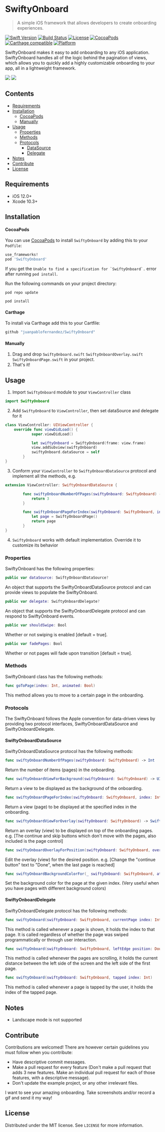# SwiftyOnboard
> A simple iOS framework that allows developers to create onboarding experiences.

[![Swift Version][swift-image]][swift-url]
[![Build Status][travis-image]][travis-url]
[![License][license-image]][license-url]
[![CocoaPods](https://img.shields.io/cocoapods/v/SwiftyOnboard.svg)](https://cocoapods.org/pods/SwiftyOnboard)
[![Carthage compatible](https://img.shields.io/badge/Carthage-compatible-4BC51D.svg?style=flat)](https://github.com/Carthage/Carthage)
[![Platform](https://img.shields.io/cocoapods/p/LFAlertController.svg?style=flat)](http://cocoapods.org/pods/LFAlertController)

SwiftyOnboard makes it easy to add onboarding to any iOS application. SwiftyOnboard handles all of the logic behind the pagination of views, which allows you to quickly add a highly customizable onboarding to your app, all in a lightweight framework.

![](screenshots/onboard1.gif)
![](screenshots/onboard2.gif)

## Contents

* [Requirements](#requirements)
* [Installation](#installation)
    * [CocoaPods](#cocoapods)
    * [Manually](#manually)
* [Usage](#usage)
    * [Properties](#properties)
    * [Methods](#methods)
    * [Protocols](#protocols)
        * [DataSource](#swiftyonboarddatasource)
        * [Delegate](#swiftyonboarddelegate)
* [Notes](#notes)
* [Contribute](#contribute)
* [License](#license)

## Requirements

- iOS 12.0+
- Xcode 10.3+

## Installation

#### CocoaPods
You can use [CocoaPods](http://cocoapods.org/) to install `SwiftyOnboard` by adding this to your `Podfile`:

```ruby
use_frameworks!
pod 'SwiftyOnboard'
```
If you get the ``Unable to find a specification for `SwiftyOnboard`.``  error after running `pod install`.

Run the following commands on your project directory:
```
pod repo update
```
```
pod install
```
#### Carthage
To install via Carthage add this to your Cartfile:
```ruby
github "juanpablofernandez/SwiftyOnboard"
```
#### Manually
1. Drag and drop ```SwiftyOnboard.swift``` ```SwiftyOnboardOverlay.swift``` ```SwiftyOnboardPage.swift``` in your project.  
2. That's it!

## Usage
1. Import `SwiftyOnboard` module to your `ViewController` class
```swift
import SwiftyOnboard
```
2. Add `SwiftyOnboard` to `ViewController`, then set dataSource and delegate for it
```swift
class ViewController: UIViewController {
    override func viewDidLoad() {
            super.viewDidLoad()

            let swiftyOnboard = SwiftyOnboard(frame: view.frame)
            view.addSubview(swiftyOnboard)
            swiftyOnboard.dataSource = self
        }
}
```
3. Conform your `ViewController` to `SwiftyOnboardDataSource` protocol and implement all the methods, e.g.
```swift
extension ViewController: SwiftyOnboardDataSource {

        func swiftyOnboardNumberOfPages(swiftyOnboard: SwiftyOnboard) -> Int {
            return 3
        }

        func swiftyOnboardPageForIndex(swiftyOnboard: SwiftyOnboard, index: Int) -> SwiftyOnboardPage? {
            let page = SwiftyOnboardPage()
            return page
        }
}
```
4. `SwiftyOnboard` works with default implementation. Override it to customize its behavior

<!-- [Example project with CocoaPods](https://github.com/juanpablofernandez). -->

### Properties

SwiftyOnboard has the following properties:
```swift
public var dataSource: SwiftyOnboardDataSource?
```
An object that supports the SwiftyOnboardDataSource protocol and can provide views to populate the SwiftyOnboard.
```swift
public var delegate: SwiftyOnboardDelegate?
```
An object that supports the SwiftyOnboardDelegate protocol and can respond to SwiftyOnboard events.
```swift
public var shouldSwipe: Bool
```
Whether or not swiping is enabled [default = true].
```swift
public var fadePages: Bool
```
Whether or not pages will fade upon transition [default = true].

### Methods

SwiftyOnboard class has the following methods:
```swift
func goToPage(index: Int, animated: Bool)
```
This method allows you to move to a certain page in the onboarding.

### Protocols

The SwiftyOnboard follows the Apple convention for data-driven views by providing two protocol interfaces, SwiftyOnboardDataSource and SwiftyOnboardDelegate.
#### SwiftyOnboardDataSource
SwiftyOnboardDataSource protocol has the following methods:
```swift
func swiftyOnboardNumberOfPages(swiftyOnboard: SwiftyOnboard) -> Int
```
Return the number of items (pages) in the onboarding.
```swift
func swiftyOnboardViewForBackground(swiftyOnboard: SwiftyOnboard) -> UIView?
```
Return a view to be displayed as the background of the onboarding.
```swift
func swiftyOnboardPageForIndex(swiftyOnboard: SwiftyOnboard, index: Int) -> SwiftyOnboardPage?
```
Return a view (page) to be displayed at the specified index in the onboarding.
```swift
func swiftyOnboardViewForOverlay(swiftyOnboard: SwiftyOnboard) -> SwiftyOnboardOverlay?
```
Return an overlay (view) to be displayed on top of the onboarding pages. e.g. [The continue and skip buttons which don't move with the pages, also included is the page control]
```swift
func swiftyOnboardOverlayForPosition(swiftyOnboard: SwiftyOnboard, overlay: SwiftyOnboardOverlay, for position: Double)
```
Edit the overlay (view) for the desired position. e.g. [Change the "continue button" text to "Done", when the last page is reached]
```swift
func swiftyOnboardBackgroundColorFor(_ swiftyOnboard: SwiftyOnboard, atIndex index: Int) -> UIColor?
```
Set the background color for the page at the given index. (Very useful when you have pages with different background colors)

#### SwiftyOnboardDelegate
SwiftyOnboardDelegate protocol has the following methods:
```swift
func swiftyOnboard(swiftyOnboard: SwiftyOnboard, currentPage index: Int)
```
This method is called whenever a page is shown, it holds the index to that page. It is called regardless of whether the page was swiped programmatically or through user interaction.
```swift
func swiftyOnboard(swiftyOnboard: SwiftyOnboard, leftEdge position: Double)
```
This method is called whenever the pages are scrolling, it holds the current distance between the left side of the screen and the left side of the first page.
```swift
func swiftyOnboard(swiftyOnboard: SwiftyOnboard, tapped index: Int)
```
This method is called whenever a page is tapped by the user, it holds the index of the tapped page.

## Notes
* Landscape mode is not supported

## Contribute
Contributions are welcomed! There are however certain guidelines you must follow when you contribute:
* Have descriptive commit messages.
* Make a pull request for every feature (Don't make a pull request that adds 3 new features. Make an individual pull request for each of those features, with a descriptive message).
* Don't update the example project, or any other irrelevant files.

I want to see your amazing onboarding. Take screenshots and/or record a gif and send it my way!

## License

Distributed under the MIT license. See ``LICENSE`` for more information.

[swift-image]:https://img.shields.io/badge/swift-5.0-orange.svg
[swift-url]: https://swift.org/
[license-image]: https://img.shields.io/badge/License-MIT-blue.svg
[license-url]: LICENSE
[travis-image]: https://img.shields.io/travis/dbader/node-datadog-metrics/master.svg?style=flat-square
[travis-url]: https://travis-ci.org/dbader/node-datadog-metrics
[codebeat-image]: https://codebeat.co/badges/c19b47ea-2f9d-45df-8458-b2d952fe9dad
[codebeat-url]: https://codebeat.co/projects/github-com-vsouza-awesomeios-com
